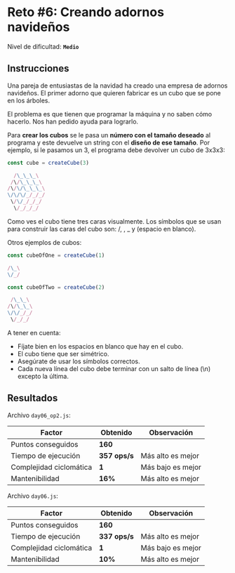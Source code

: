 # Reto #6: Creando adornos navideños

Nivel de dificultad: **`Medio`**

## Instrucciones

Una pareja de entusiastas de la navidad ha creado una empresa de adornos navideños. El primer adorno que quieren fabricar es un cubo que se pone en los árboles.

El problema es que tienen que programar la máquina y no saben cómo hacerlo. Nos han pedido ayuda para lograrlo.

Para **crear los cubos** se le pasa un **número con el tamaño deseado** al programa y este devuelve un string con el **diseño de ese tamaño**. Por ejemplo, si le pasamos un 3, el programa debe devolver un cubo de 3x3x3:

``` javascript
const cube = createCube(3)
```

``` javascript
  /\_\_\_\
 /\/\_\_\_\
/\/\/\_\_\_\
\/\/\/_/_/_/
 \/\/_/_/_/
  \/_/_/_/
```

Como ves el cubo tiene tres caras visualmente. Los símbolos que se usan para construir las caras del cubo son: /, \, _ y (espacio en blanco).

Otros ejemplos de cubos:

``` javascript
const cubeOfOne = createCube(1)
```

``` javascript
/\_\
\/_/
```

``` javascript
const cubeOfTwo = createCube(2)
```

``` javascript
 /\_\_\
/\/\_\_\
\/\/_/_/
 \/_/_/
```

A tener en cuenta:

* Fíjate bien en los espacios en blanco que hay en el cubo.
* El cubo tiene que ser simétrico.
* Asegúrate de usar los símbolos correctos.
* Cada nueva línea del cubo debe terminar con un salto de línea (\n) excepto la última.

## Resultados

Archivo `day06_op2.js`:

| Factor | Obtenido | Observación |
| ------ | ------ | ------ |
| Puntos conseguidos | **160** |  |
| Tiempo de ejecución | **357 ops/s** | Más alto es mejor
| Complejidad ciclomática | **1** | Más bajo es mejor
| Mantenibilidad | **16%** | Más alto es mejor

Archivo `day06.js`:

| Factor | Obtenido | Observación |
| ------ | ------ | ------ |
| Puntos conseguidos | **160** |  |
| Tiempo de ejecución | **337 ops/s** | Más alto es mejor
| Complejidad ciclomática | **1** | Más bajo es mejor
| Mantenibilidad | **10%** | Más alto es mejor
